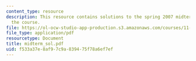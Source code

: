 ```yaml
---
content_type: resource
description: This resource contains solutions to the spring 2007 midterm exam for
  the course.
file: https://ol-ocw-studio-app-production.s3.amazonaws.com/courses/11-126j-economics-of-education-spring-2007/f533a37e8af97c9a839475f78a6ef7ef_midterm_sol.pdf
file_type: application/pdf
resourcetype: Document
title: midterm_sol.pdf
uid: f533a37e-8af9-7c9a-8394-75f78a6ef7ef
---
```

